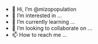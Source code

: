 - 👋 Hi, I’m @mizopopulation
- 👀 I’m interested in ...
- 🌱 I’m currently learning ...
- 💞️ I’m looking to collaborate on ...
- 📫 How to reach me ...

<!---
mizopopulation/mizopopulation is a ✨ special ✨ repository because its `README.md` (this file) appears on your GitHub profile.
You can click the Preview link to take a look at your changes.
--->
